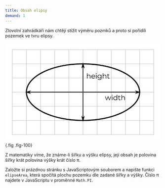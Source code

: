 ```yaml
---
title: Obsah elipsy
demand: 1
---
```


Zlovolní zahrádkáři nám chtějí stížit výměru pozmků a proto si pořídíli pozemek ve tvru elipsy.

![Elipsa](../assets/ellipse.png){.fig .fig-100}

Z matematiky víme, že známe-li šířku a výšku elipsy, její obsah je polovina šířky krát polovina výšky krát číslo π.

Založte si prázdnou stránku s JavaScriptovým souborem a napište funkci `elipseArea`, která spočítá plochu pozemku dle zadané šířky a výšky. Číslo π najdete v JavaScriptu v proměnné `Math.PI`.
